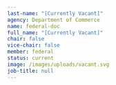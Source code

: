 ```yaml
---
last-name: "[Currently Vacant]"
agency: Department of Commerce
name: federal-doc
full_name: "[Currently Vacant]"
chair: false
vice-chair: false
member: federal
status: current
image: /images/uploads/vacant.svg
job-title: null
---
```


